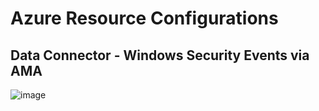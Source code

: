 # Azure Resource Configurations

## Data Connector - Windows Security Events via AMA
![image](https://user-images.githubusercontent.com/118394420/221390743-8666644f-cef5-44c6-a93a-112360dbaa4f.png)
